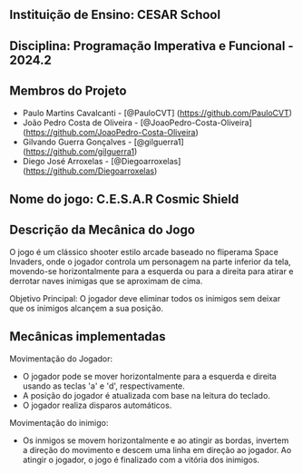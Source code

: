 ## Instituição de Ensino: CESAR School

## Disciplina: Programação Imperativa e Funcional - 2024.2

## Membros do Projeto
- Paulo Martins Cavalcanti - [@PauloCVT] (https://github.com/PauloCVT)
- João Pedro Costa de Oliveira - [@JoaoPedro-Costa-Oliveira] (https://github.com/JoaoPedro-Costa-Oliveira)
- Gilvando Guerra Gonçalves - [@gilguerra1] (https://github.com/gilguerra1)
- Diego José Arroxelas - [@Diegoarroxelas] (https://github.com/Diegoarroxelas)

## Nome do jogo: C.E.S.A.R Cosmic Shield

## Descrição da Mecânica do Jogo
O jogo é um clássico shooter estilo arcade baseado no fliperama Space Invaders, onde o jogador controla um personagem na parte inferior da tela, movendo-se horizontalmente para a esquerda ou para a direita para atirar e derrotar naves inimigas que se aproximam de cima.

Objetivo Principal: O jogador deve eliminar todos os inimigos sem deixar que os inimigos alcançem a sua posição.

## Mecânicas implementadas
Movimentação do Jogador:

 - O jogador pode se mover horizontalmente para a esquerda e direita usando as teclas 'a' e 'd', respectivamente.
 - A posição do jogador é atualizada com base na leitura do teclado.
 - O jogador realiza disparos automáticos.

Movimentação do inimigo:

- Os inmigos se movem horizontalmente e ao atingir as bordas, invertem a direção do movimento e descem uma linha em direção ao jogador. Ao atingir o jogador, o jogo é finalizado com a vitória dos inimigos.